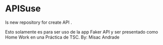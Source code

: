 # APISuse
Is new  repository for create API .

Esto solamente es para ser uso de la app Faker API y ser presentado como Home Work en una Práctica de TSC.
By: Misac Andrade